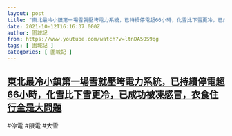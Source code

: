 ```yaml
---
layout: post
title: "東北最冷小鎮第一場雪就壓垮電力系統，已持續停電超66小時，化雪比下雪更冷，已成功被凍感冒，衣食住行全是大問題"
date: 2021-10-12T16:16:37.000Z
author: 圍城記
from: https://www.youtube.com/watch?v=ltnDA5OS9qg
tags: [ 圍城記 ]
categories: [ 圍城記 ]
---
```

<!--1634055397000-->
[東北最冷小鎮第一場雪就壓垮電力系統，已持續停電超66小時，化雪比下雪更冷，已成功被凍感冒，衣食住行全是大問題](https://www.youtube.com/watch?v=ltnDA5OS9qg)
------

<div>
#停電 #限電 #大雪
</div>
